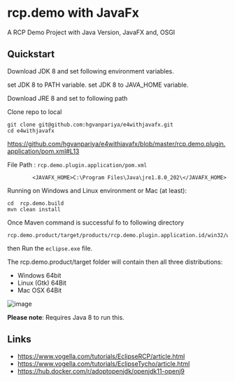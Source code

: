 # rcp.demo with JavaFx
A RCP Demo Project with Java Version, JavaFX and, OSGI



## Quickstart
Download JDK 8 and set following environment variables.

set JDK 8 to PATH variable.
set JDK 8 to JAVA_HOME variable.

Download JRE 8 and set to following path

Clone repo to local

```
git clone git@github.com:hgvanpariya/e4withjavafx.git
cd e4withjavafx
```

https://github.com/hgvanpariya/e4withjavafx/blob/master/rcp.demo.plugin.application/pom.xml#L13

File Path : `rcp.demo.plugin.application/pom.xml`
```
		<JAVAFX_HOME>C:\Program Files\Java\jre1.8.0_202\</JAVAFX_HOME>

```

Running on Windows and Linux environment or Mac (at least):

```
cd  rcp.demo.build
mvn clean install

```

Once Maven command is successful fo to following directory
```
rcp.demo.product/target/products/rcp.demo.plugin.application.id/win32/win32/x86_64/
```

then Run the `eclipse.exe` file.


The rcp.demo.product/target folder will contain then all three distributions:

 - Windows 64bit
 - Linux (Gtk) 64Bit
 - Mac OSX 64Bit

![image](https://github.com/hgvanpariya/e4withjavafx/assets/1458819/c44ea8b7-42ce-4902-b908-48777b1d791b)



**Please note**: Requires Java 8 to run this.


## Links

 - https://www.vogella.com/tutorials/EclipseRCP/article.html
 - https://www.vogella.com/tutorials/EclipseTycho/article.html
 - https://hub.docker.com/r/adoptopenjdk/openjdk11-openj9
